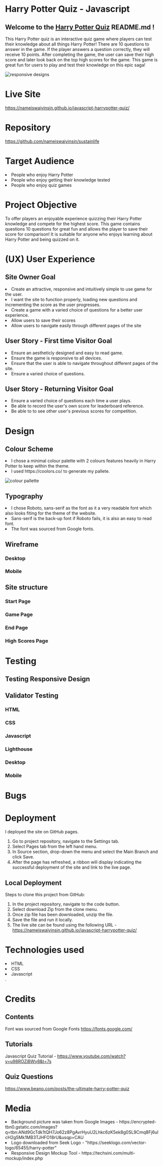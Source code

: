 # Harry Potter Quiz - Javascript
## Welcome to the <a href ="https://nameiswaiyinsin.github.io/javascript-harrypotter-quiz/">Harry Potter Quiz</a> README.md !

This Harry Potter quiz is an interactive quiz game where players can test their knowledge about all things Harry Potter! There are 10 questions to answer in the game. If the player answers a question correctly, they will receive 10 points. After completing the game, the user can save their high score and later look back on the top high scores for the game. This game is great fun for users to play and test their knowledge on this epic saga! 

![responsive designs](/assets/images/responsivedesign.png)

# Live Site
https://nameiswaiyinsin.github.io/javascript-harrypotter-quiz/

# Repository
https://github.com/nameiswaiyinsin/sustainlife

# Target Audience
<li>People who enjoy Harry Potter</li>
<li>People who enjoy getting their knowledge tested</li>
<li>People who enjoy quiz games</li>

# Project Objective
To offer players an enjoyable experience quizzing their Harry Potter knowledge and compete for the highest score. This game contains questions 10 questions for great fun and allows the player to save their score for comparison! It is suitable for anyone who enjoys learning about Harry Potter and being quizzed on it.


# (UX) User Experience
## Site Owner Goal
<li>Create an attractive, responsive and intuitively simple to use game for the user.</li>
<li>I want the site to function properly, loading new questions and incrementing the score as the user progresses. </li>
<li>Create a game with a varied choice of questions for a better user experience.</li>
<li>Allow users to save their scores</li>
<li>Allow users to navigate easily through different pages of the site</li> 

## User Story - First time Visitor Goal
<li>Ensure an aestheticly designed and easy to read game.</li>
<li>Ensure the game is responsive to all devices.</li>
<li>Ensure that the user is able to navigate throughout different pages of the site.</li>
<li>Ensure a varied choice of questions.</li>

## User Story - Returning Visitor Goal
<li>Ensure a varied choice of questions each time a user plays.</li>
<li>Be able to record the user's own score for leaderboard reference.</li>
<li>Be able to to see other user's previous scores for competition.</li>

# Design
## Colour Scheme
<li>I chose a minimal colour palette with 2 colours features heavily in Harry Potter to keep within the theme.</li>
<li> I used https://coolors.co/ to generate my pallete.</li>

![colour pallette](assets/images/colours.png)

## Typography
<li>I chose Roboto, sans-serif as the font as it a very readable font which also looks fiting for the theme of the website. </li>
<li>Sans-serif is the back-up font if Roboto fails, it is also an easy to read font.</li>
<li>The font was sourced from Google fonts.</li>

## Wireframe
### Desktop

### Mobile 

## Site structure
### Start Page

### Game Page

### End Page

### High Scores Page

# Testing

## Testing Responsive Design

## Validator Testing
### HTML

### CSS

### Javascript

### Lighthouse
### Desktop

### Mobile

# Bugs

# Deployment
I deployed the site on GitHub pages.

1. Go to project repository, navigate to the Settings tab.
2. Select Pages tab from the left hand menu.
3. In Source section, drop-down the menu and select the Main Branch and click Save.
4. After the page has refreshed, a ribbon will display indicating the successful deployment of the site and link to the live page.

## Local Deployment
Steps to clone this project from GitHub:

1. In the project repository, navigate to the code button.
2. Select download Zip from the clone menu.
3. Once zip file has been downloaded, unzip the file.
4. Save the file and run it locally.
5. The live site can be found using the following URL - https://nameiswaiyinsin.github.io/javascript-harrypotter-quiz/


# Technologies used
<li>HTML</li>
<li>CSS</li>
<li>Javascript</li>
.

# Credits
## Contents
Font was sourced from Google Fonts https://fonts.google.com/
## Tutorials
Javascript Quiz Tutorial - https://www.youtube.com/watch?v=u98ROZjBWy8&t=7s

## Quiz Questions
https://www.beano.com/posts/the-ultimate-harry-potter-quiz

# Media
<li>Background picture was taken from Google Images - <a>https://encrypted-tbn0.gstatic.com/images?q=tbn:ANd9GcTdk1tQH7Jo62z8PgAvrHyuU2Lhkc6zK5ek8g0SL9Cmq8Fj6uIcH2g5Mk1MB3TJHFO18rU&usqp=CAU</a></li>
<li>Logo downloaded from Seek Logo - <a>"https://seeklogo.com/vector-logo/65455/harry-potter"</a></li>
<li>Responsive Design Mockup Tool - <a>https://techsini.com/multi-mockup/index.php</a></li>
